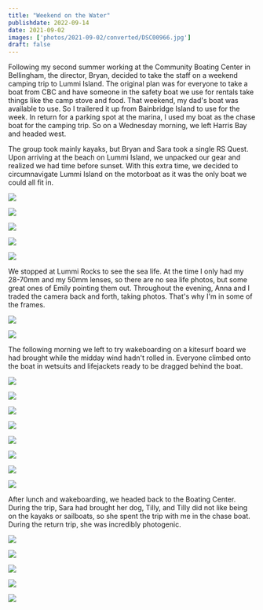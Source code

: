 ```yaml
---
title: "Weekend on the Water"
publishdate: 2022-09-14
date: 2021-09-02
images: ['photos/2021-09-02/converted/DSC00966.jpg']
draft: false
---
```


Following my second summer working at the Community Boating Center in Bellingham, the director, Bryan, decided to take the staff on a weekend camping trip to Lummi Island.  The original plan was for everyone to take a boat from CBC and have someone in the safety boat we use for rentals take things like the camp stove and food.  That weekend, my dad's boat was available to use.  So I trailered it up from Bainbridge Island to use for the week.  In return for a parking spot at the marina, I used my boat as the chase boat for the camping trip.  So on a Wednesday morning, we left Harris Bay and headed west.

The group took mainly kayaks, but Bryan and Sara took a single RS Quest.  Upon arriving at the beach on Lummi Island, we unpacked our gear and realized we had time before sunset.  With this extra time, we decided to circumnavigate Lummi Island on the motorboat as it was the only boat we could all fit in.

![](../photos/2021-09-02/converted/DSC00639.jpg)

![](../photos/2021-09-02/converted/DSC00643.jpg)

![](../photos/2021-09-02/converted/DSC00647.jpg)

![](../photos/2021-09-02/converted/DSC00672.jpg)

![](../photos/2021-09-02/converted/DSC00676.jpg)

We stopped at Lummi Rocks to see the sea life.  At the time I only had my 28-70mm and my 50mm lenses, so there are no sea life photos, but some great ones of Emily pointing them out.  Throughout the evening, Anna and I traded the camera back and forth, taking photos.  That's why I'm in some of the frames.

![](../photos/2021-09-02/converted/DSC00687.jpg)

![](../photos/2021-09-02/converted/DSC00697.jpg)

The following morning we left to try wakeboarding on a kitesurf board we had brought while the midday wind hadn't rolled in.  Everyone climbed onto the boat in wetsuits and lifejackets ready to be dragged behind the boat.

![](../photos/2021-09-02/converted/DSC00704.jpg)

![](../photos/2021-09-02/converted/DSC00711.jpg)

![](../photos/2021-09-02/converted/DSC00716.jpg)

![](../photos/2021-09-02/converted/DSC00726.jpg)

![](../photos/2021-09-02/converted/DSC00732.jpg)

![](../photos/2021-09-02/converted/DSC00756.jpg)

![](../photos/2021-09-02/converted/DSC00761.jpg)

![](../photos/2021-09-02/converted/DSC00779.jpg)

After lunch and wakeboarding, we headed back to the Boating Center.  During the trip, Sara had brought her dog, Tilly, and Tilly did not like being on the kayaks or sailboats, so she spent the trip with me in the chase boat.  During the return trip, she was incredibly photogenic.

![](../photos/2021-09-02/converted/DSC00910.jpg)

![](../photos/2021-09-02/converted/DSC00922.jpg)

![](../photos/2021-09-02/converted/DSC00955.jpg)

![](../photos/2021-09-02/converted/DSC00966.jpg)

![](../photos/2021-09-02/converted/DSC01037.jpg)

